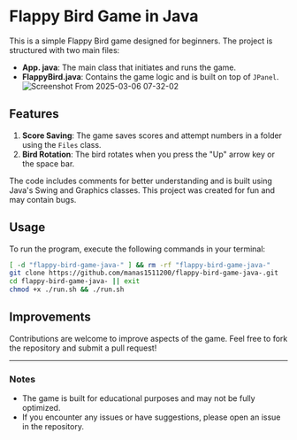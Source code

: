 # Flappy Bird Game in Java

This is a simple Flappy Bird game designed for beginners. The project is structured with two main files:

- **App.
java**: The main class that initiates and runs the game.
- **FlappyBird.java**: Contains the game logic and is built on top of `JPanel`.
![Screenshot From 2025-03-06 07-32-02](https://github.com/user-attachments/assets/c346e10d-c4de-472f-aacd-a32187768ffb)

## Features

1. **Score Saving**: The game saves scores and attempt numbers in a folder using the `Files` class.
2. **Bird Rotation**: The bird rotates when you press the "Up" arrow key or the space bar.

The code includes comments for better understanding and is built using Java's Swing and Graphics classes. This project was created for fun and may contain bugs.

## Usage

To run the program, execute the following commands in your terminal:

```bash
[ -d "flappy-bird-game-java-" ] && rm -rf "flappy-bird-game-java-"
git clone https://github.com/manas1511200/flappy-bird-game-java-.git
cd flappy-bird-game-java- || exit
chmod +x ./run.sh && ./run.sh
```

## Improvements

Contributions are welcome to improve  aspects of the game. Feel free to fork the repository and submit a pull request!

---

### Notes
- The game is built for educational purposes and may not be fully optimized.
- If you encounter any issues or have suggestions, please open an issue in the repository.
